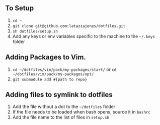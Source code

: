 ## To Setup 

1. `cd ~`
1. `git clone git@github.com:latazzajones/dotfiles.git`
1. `sh dotfiles/setup.sh`
1. Add any keys or env variables specific to the machine to the `~/.keys` folder


## Adding Packages to Vim. 

1. `cd ~/dotfiles/vim/pack/my-packages/start/` or `cd ~/dotfiles/vim/pack/my-packages/opt/`
1. `git submodule add #{path to repo}`

## Adding files to symlink to dotfiles

1. Add the file without a dot to the `~/dotfiles` folder
1. If the file needs to be loaded when bash opens, source it in `bashrc`
1. Add the file name to the list of files in `setup.sh`
